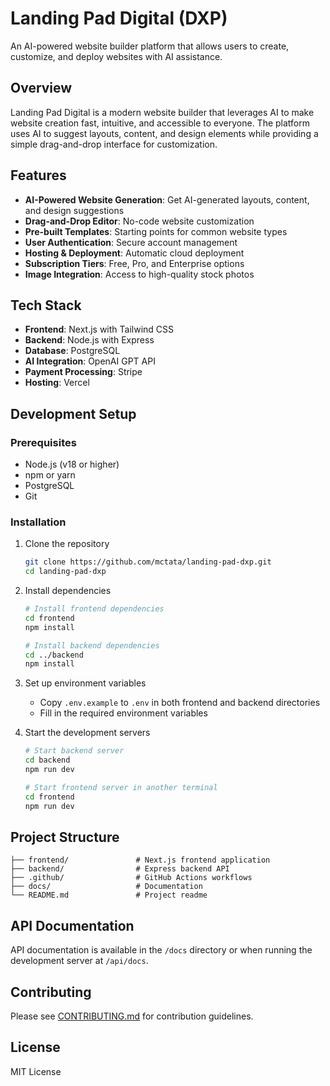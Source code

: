# Landing Pad Digital (DXP)

An AI-powered website builder platform that allows users to create, customize, and deploy websites with AI assistance.

## Overview

Landing Pad Digital is a modern website builder that leverages AI to make website creation fast, intuitive, and accessible to everyone. The platform uses AI to suggest layouts, content, and design elements while providing a simple drag-and-drop interface for customization.

## Features

- **AI-Powered Website Generation**: Get AI-generated layouts, content, and design suggestions
- **Drag-and-Drop Editor**: No-code website customization
- **Pre-built Templates**: Starting points for common website types
- **User Authentication**: Secure account management
- **Hosting & Deployment**: Automatic cloud deployment
- **Subscription Tiers**: Free, Pro, and Enterprise options
- **Image Integration**: Access to high-quality stock photos

## Tech Stack

- **Frontend**: Next.js with Tailwind CSS
- **Backend**: Node.js with Express
- **Database**: PostgreSQL
- **AI Integration**: OpenAI GPT API
- **Payment Processing**: Stripe
- **Hosting**: Vercel

## Development Setup

### Prerequisites
- Node.js (v18 or higher)
- npm or yarn
- PostgreSQL
- Git

### Installation

1. Clone the repository
   ```bash
   git clone https://github.com/mctata/landing-pad-dxp.git
   cd landing-pad-dxp
   ```

2. Install dependencies
   ```bash
   # Install frontend dependencies
   cd frontend
   npm install
   
   # Install backend dependencies
   cd ../backend
   npm install
   ```

3. Set up environment variables
   - Copy `.env.example` to `.env` in both frontend and backend directories
   - Fill in the required environment variables

4. Start the development servers
   ```bash
   # Start backend server
   cd backend
   npm run dev
   
   # Start frontend server in another terminal
   cd frontend
   npm run dev
   ```

## Project Structure

```
├── frontend/               # Next.js frontend application
├── backend/                # Express backend API
├── .github/                # GitHub Actions workflows
├── docs/                   # Documentation
└── README.md               # Project readme
```

## API Documentation

API documentation is available in the `/docs` directory or when running the development server at `/api/docs`.

## Contributing

Please see [CONTRIBUTING.md](CONTRIBUTING.md) for contribution guidelines.

## License

MIT License